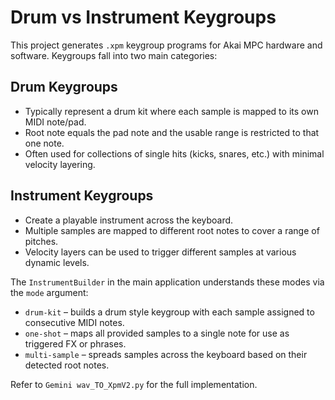 # Drum vs Instrument Keygroups

This project generates `.xpm` keygroup programs for Akai MPC hardware and software. Keygroups fall into two main categories:

## Drum Keygroups
- Typically represent a drum kit where each sample is mapped to its own MIDI note/pad.
- Root note equals the pad note and the usable range is restricted to that one note.
- Often used for collections of single hits (kicks, snares, etc.) with minimal velocity layering.

## Instrument Keygroups
- Create a playable instrument across the keyboard.
- Multiple samples are mapped to different root notes to cover a range of pitches.
- Velocity layers can be used to trigger different samples at various dynamic levels.

The `InstrumentBuilder` in the main application understands these modes via the `mode` argument:

- `drum-kit` – builds a drum style keygroup with each sample assigned to consecutive MIDI notes.
- `one-shot` – maps all provided samples to a single note for use as triggered FX or phrases.
- `multi-sample` – spreads samples across the keyboard based on their detected root notes.

Refer to `Gemini wav_TO_XpmV2.py` for the full implementation.
